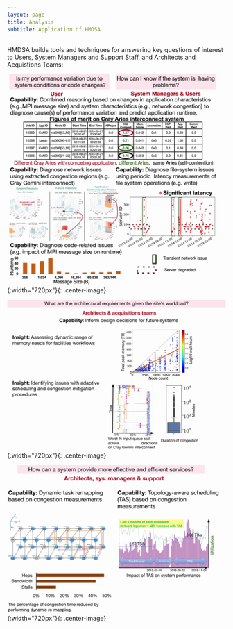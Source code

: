 ```yaml
---
layout: page
title: Analysis
subtitle: Application of HMDSA
---
```


HMDSA builds tools and techniques for answering key questions of interest to Users, System Managers and Support Staff, and Architects and Acquistions Teams:

![Image of disecting between system and application issues ](resources/figs/q1-2.jpg){:width="720px"}{: .center-image}



![Image of determining architectural requirements through data-analysis](resources/figs/q3.jpg){:width="720px"}{: .center-image}


![Image of quality of service improvement](resources/figs/q4.jpg){:width="720px"}{: .center-image}	
